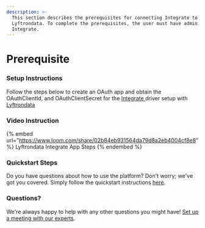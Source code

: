 ```yaml
---
description: >-
  This section describes the prerequisites for connecting Integrate to
  Lyftrondata. To complete the prerequisites, the user must have admin access to
  Integrate.
---
```


# Prerequisite

<mark style="color:blue;"></mark>

### Setup Instructions

Follow the steps below to create an OAuth app and obtain the OAuthClientId, and OAuthClientSecret for the [Integrate](https://www.lyftrondata.com/integration/integrate/)[ ](https://www.lyftrondata.com/integration/freshdesk/)driver setup with [Lyftrondata](https://www.lyftrondata.com)

### Video Instruction

{% embed url="https://www.loom.com/share/02b84eb931564da79d8a2eb4004cf8e8" %}
Lyftrondata Integrate App Steps
{% endembed %}

### Quickstart Steps

Do you have questions about how to use the platform? Don't worry; we've got you covered. Simply follow the quickstart instructions [here](../../../quickstart-steps.md).

### Questions? <a href="#questions" id="questions"></a>

We're always happy to help with any other questions you might have! [Set up a meeting with our experts](https://www.lyftrondata.com/book-a-meeting/).

